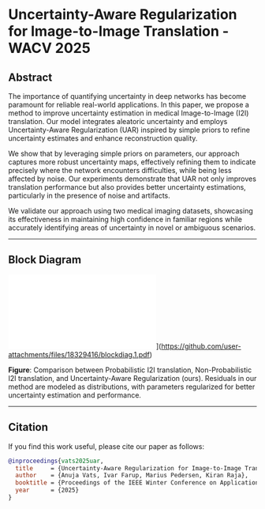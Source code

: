 # Uncertainty-Aware Regularization for Image-to-Image Translation - WACV 2025

## Abstract

The importance of quantifying uncertainty in deep networks has become paramount for reliable real-world applications. In this paper, we propose a method to improve uncertainty estimation in medical Image-to-Image (I2I) translation. Our model integrates aleatoric uncertainty and employs Uncertainty-Aware Regularization (UAR) inspired by simple priors to refine uncertainty estimates and enhance reconstruction quality. 

We show that by leveraging simple priors on parameters, our approach captures more robust uncertainty maps, effectively refining them to indicate precisely where the network encounters difficulties, while being less affected by noise. Our experiments demonstrate that UAR not only improves translation performance but also provides better uncertainty estimations, particularly in the presence of noise and artifacts. 

We validate our approach using two medical imaging datasets, showcasing its effectiveness in maintaining high confidence in familiar regions while accurately identifying areas of uncertainty in novel or ambiguous scenarios.

---

## Block Diagram

![Block Diagram](blockdiag%20(1).pdf)](https://github.com/user-attachments/files/18329416/blockdiag.1.pdf)

**Figure**: Comparison between Probabilistic I2I translation, Non-Probabilistic I2I translation, and Uncertainty-Aware Regularization (ours). Residuals in our method are modeled as distributions, with parameters regularized for better uncertainty estimation and performance.

---

## Citation

If you find this work useful, please cite our paper as follows:

```bibtex
@inproceedings{vats2025uar,
  title     = {Uncertainty-Aware Regularization for Image-to-Image Translation},
  author    = {Anuja Vats, Ivar Farup, Marius Pedersen, Kiran Raja},
  booktitle = {Proceedings of the IEEE Winter Conference on Applications of Computer Vision (WACV)},
  year      = {2025}
}
